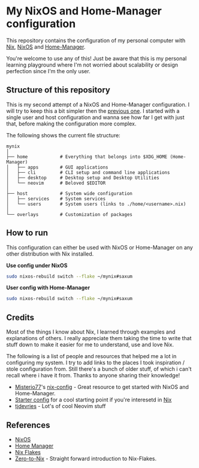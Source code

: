 # My NixOS and Home-Manager configuration

This repository contains the configuration of my personal computer with [Nix](https://nixos.wiki/wiki/Nix_package_manager), [NixOS](https://nixos.wiki/wiki/Overview_of_the_NixOS_Linux_distribution) and [Home-Manager](https://nixos.wiki/wiki/Home_Manager).

You're welcome to use any of this!
Just be aware that this is my personal learning playground where I'm not worried about scalability or design perfection since I'm the only user.

## Structure of this repository

This is my second attempt of a NixOS and Home-Manager configuration.
I will try to keep this a bit simpler then the [previous one](https://github.com/jdsee/nix-config).
I started with a single user and host configuration and wanna see how far I get with just that, before making the configuration more complex.

The following shows the current file structure:
```
mynix
│
├── home            # Everything that belongs into $XDG_HOME (Home-Manager)
│   ├── apps        # GUI applications
│   ├── cli         # CLI setup and command line applications
│   ├── desktop     # Desktop setup and Desktop Utilities
│   └── neovim      # Beloved $EDITOR
│
├── host            # System wide configuration
│   ├── services    # System services
│   └── users       # System users (links to ./home/<username>.nix)
│
└── overlays        # Customization of packages
```

## How to run

This configuration can either be used with NixOS or Home-Manager on any other distribution with Nix installed.

**Use config under NixOS**
```bash
sudo nixos-rebuild switch --flake ~/mynix#saxum
```

**User config with Home-Manager**
```bash
sudo nixos-rebuild switch --flake ~/mynix#saxum
```

## Credits

Most of the things I know about Nix, I learned through examples and explanations of others. I really appreciate them taking the time to write that stuff down to make it easier for me to understand, use and love Nix.

The following is a list of people and resources that helped me a lot in configuring my system. I try to add links to the places I took inspiration / stole configuration from. Still there's a bunch of older stuff, of which i can't recall where i have it from. Thanks to anyone sharing their knowledge!

- [Misterio77](https://github.com/Misterio77)'s [nix-config](https://github.com/Misterio77/nix-config) - Great resource to get started with NixOS and Home-Manager.
- [Starter config](https://github.com/Misterio77/nix-starter-configs) for a cool starting point if you're interesetd in [Nix](https://nixos.wiki/wiki/Nix_package_manager)
- [tjdevries](https://github.com/tjdevries) - Lot's of cool Neovim stuff

## References

- [NixOS](https://nixos.org/)
- [Home Manager](https://nixos.wiki/wiki/Home_Manager)
- [Nix Flakes](https://nixos.wiki/wiki/Flakes)
- [Zero-to-Nix](https://zero-to-nix.com/concepts/flakes) - Straight forward introduction to Nix-Flakes.

